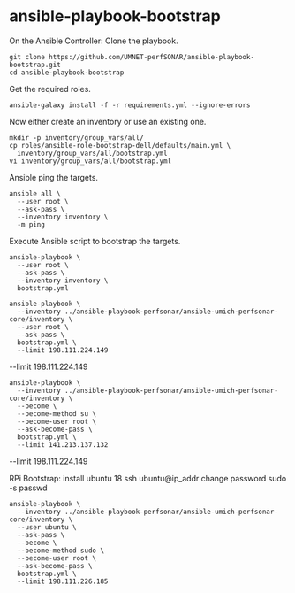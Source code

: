 # ansible-playbook-bootstrap

On the Ansible Controller:
Clone the playbook.

```
git clone https://github.com/UMNET-perfSONAR/ansible-playbook-bootstrap.git
cd ansible-playbook-bootstrap
```

Get the required roles.

```
ansible-galaxy install -f -r requirements.yml --ignore-errors
```

Now either create an inventory or use an existing one.

```
mkdir -p inventory/group_vars/all/
cp roles/ansible-role-bootstrap-dell/defaults/main.yml \
  inventory/group_vars/all/bootstrap.yml
vi inventory/group_vars/all/bootstrap.yml
```

Ansible ping the targets.

```
ansible all \
  --user root \
  --ask-pass \
  --inventory inventory \
  -m ping
```

Execute Ansible script to bootstrap the targets.

```
ansible-playbook \
  --user root \
  --ask-pass \
  --inventory inventory \
  bootstrap.yml
```

```
ansible-playbook \
  --inventory ../ansible-playbook-perfsonar/ansible-umich-perfsonar-core/inventory \
  --user root \
  --ask-pass \
  bootstrap.yml \
  --limit 198.111.224.149
```

  --limit 198.111.224.149

```
ansible-playbook \
  --inventory ../ansible-playbook-perfsonar/ansible-umich-perfsonar-core/inventory \
  --become \
  --become-method su \
  --become-user root \
  --ask-become-pass \
  bootstrap.yml \
  --limit 141.213.137.132
```
  --limit 198.111.224.149

RPi Bootstrap:
install ubuntu 18
ssh ubuntu@ip_addr
change password
sudo -s
passwd

```
ansible-playbook \
  --inventory ../ansible-playbook-perfsonar/ansible-umich-perfsonar-core/inventory \
  --user ubuntu \
  --ask-pass \
  --become \
  --become-method sudo \
  --become-user root \
  --ask-become-pass \
  bootstrap.yml \
  --limit 198.111.226.185
```

